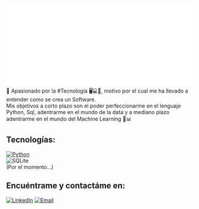 ![](https://github.com/Samue1Montenegro/Samue1Montenegro/blob/main/Bienvenida.svg)
📣 Apasionado por la #Tecnología 🖥💻📲, motivo por el cual me ha llevado a entender como se crea un Software.               
 Mis objetivos a corto plazo son el poder perfeccionarme en el lenguaje Python, Sql, adentrarme en el mundo de la data 
 y a mediano plazo adentrarme en el mundo del Machine Learning 🚀📊
 

## Tecnologías:
[![Python](https://img.shields.io/badge/Python-yellow?style=for-the-badge&logo=python&logoColor=white&labelColor=101010)]()
</br>
![SQLite](https://img.shields.io/badge/Sqlite-%2307405e.svg?style=for-the-badge&logo=sqlite&logoColor=white&labelColor=101010)                
(Por el momento...)

## Encuéntrame y contactáme en:
[![LinkedIn](https://img.shields.io/badge/LinkedIn-Samuel_Montenegro-0077B5?style=for-the-badge&logo=linkedin&logoColor=white&labelColor=101010)](https://www.linkedin.com/in/samuel-montenegro)
[![Email](https://img.shields.io/badge/montenegroasm555@gmail.com-GMAIL-D14836?style=for-the-badge&logo=gmail&logoColor=white&labelColor=101010)](mailto:montenegroasm555@gmail.com)


<!---
Samue1Montenegro/Samue1Montenegro is a ✨ special ✨ repository because its `README.md` (this file) appears on your GitHub profile.
You can click the Preview link to take a look at your changes.
--->
